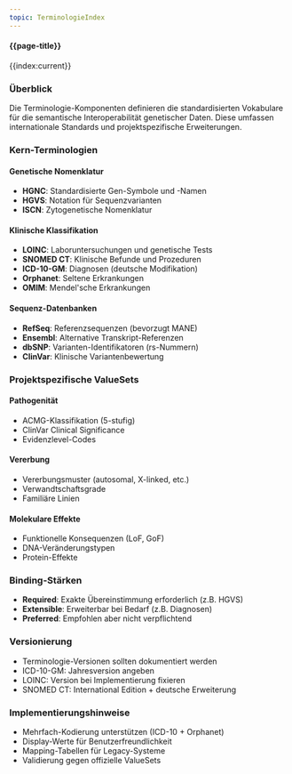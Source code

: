 ```yaml
---
topic: TerminologieIndex
---
```


#### {{page-title}}

{{index:current}}

### Überblick

Die Terminologie-Komponenten definieren die standardisierten Vokabulare für die semantische Interoperabilität genetischer Daten. Diese umfassen internationale Standards und projektspezifische Erweiterungen.

### Kern-Terminologien

#### Genetische Nomenklatur
- **HGNC**: Standardisierte Gen-Symbole und -Namen
- **HGVS**: Notation für Sequenzvarianten
- **ISCN**: Zytogenetische Nomenklatur

#### Klinische Klassifikation
- **LOINC**: Laboruntersuchungen und genetische Tests
- **SNOMED CT**: Klinische Befunde und Prozeduren
- **ICD-10-GM**: Diagnosen (deutsche Modifikation)
- **Orphanet**: Seltene Erkrankungen
- **OMIM**: Mendel'sche Erkrankungen

#### Sequenz-Datenbanken
- **RefSeq**: Referenzsequenzen (bevorzugt MANE)
- **Ensembl**: Alternative Transkript-Referenzen
- **dbSNP**: Varianten-Identifikatoren (rs-Nummern)
- **ClinVar**: Klinische Variantenbewertung

### Projektspezifische ValueSets

#### Pathogenität
- ACMG-Klassifikation (5-stufig)
- ClinVar Clinical Significance
- Evidenzlevel-Codes

#### Vererbung
- Vererbungsmuster (autosomal, X-linked, etc.)
- Verwandtschaftsgrade
- Familiäre Linien

#### Molekulare Effekte
- Funktionelle Konsequenzen (LoF, GoF)
- DNA-Veränderungstypen
- Protein-Effekte

### Binding-Stärken

- **Required**: Exakte Übereinstimmung erforderlich (z.B. HGVS)
- **Extensible**: Erweiterbar bei Bedarf (z.B. Diagnosen)
- **Preferred**: Empfohlen aber nicht verpflichtend

### Versionierung

- Terminologie-Versionen sollten dokumentiert werden
- ICD-10-GM: Jahresversion angeben
- LOINC: Version bei Implementierung fixieren
- SNOMED CT: International Edition + deutsche Erweiterung

### Implementierungshinweise

- Mehrfach-Kodierung unterstützen (ICD-10 + Orphanet)
- Display-Werte für Benutzerfreundlichkeit
- Mapping-Tabellen für Legacy-Systeme
- Validierung gegen offizielle ValueSets